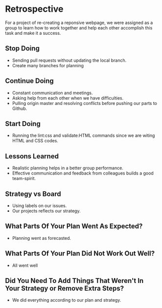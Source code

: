 # Retrospective

For a project of re-creating a reponsive webpage, we were assigned as a group to
learn how to work together and help each other accomplish this task and make it
a success.

## Stop Doing

- Sending pull requests without updating the local branch.
- Create many branches for planning

## Continue Doing

- Constant communication and meetings.
- Asking help from each other when we have difficulties.
- Pulling origin master and resolving conflicts before pushing our parts to
  Github.

## Start Doing

- Running the lint:css and validate:HTML commands since we are witing HTML and
  CSS codes.

## Lessons Learned

- Realistic planning helps in a better group performance.
- Effective communication and feedback from colleagues builds a good
  team-spirit.

## Strategy vs Board

- Using labels on our issues.
- Our projects reflects our strategy.

## What Parts Of Your Plan Went As Expected?

- Planning went as forecasted.

## What Parts Of Your Plan Did Not Work Out Well?

- All went well

## Did You Need To Add Things That Weren't In Your Strategy or Remove Extra Steps?

- We did everything according to our plan and strategy.
